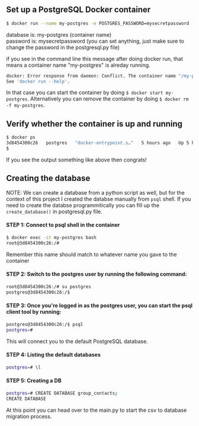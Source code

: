 ## Set up a PostgreSQL Docker container

```bash
$ docker run --name my-postgres -e POSTGRES_PASSWORD=mysecretpassword -p 5432:5432 -d postgres
```

database is:  my-postgres (container name)  
password is:  mysecretpassword (you can set anything, just make sure to change the password in the postgresql.py file)

if you see in the command line this message after doing docker run, that means a container name "my-postgres" is alreday running.

```bash
docker: Error response from daemon: Conflict. The container name "/my-postgres" is already in use by container "4394f94b3bf9885bf25959c385c54cb762f63e571be843bea6f1857b03d2044c". You have to remove (or rename) that container to be able to reuse that name.
See 'docker run --help'.
```

In that case you can start the container by doing ```$ docker start my-postgres```. Alternatively you can remove the container by doing ```$ docker rm -f my-postgres```. 

## Verify whether the container is up and running

```bash
$ docker ps
3d8454300c26   postgres   "docker-entrypoint.s…"   5 hours ago   Up 5 hours   0.0.0.0:5432->5432/tcp, :::5432->5432/tcp   my-postgres
$
```

If you see the output something like above then congrats!

## Creating the database

NOTE: We can create a database from a python script as well, but for the context of this project I created the databse manually from `psql` shell. If you need to create the databse programmitically you can fill up the `create_database()` in postgresql.py file.

#### STEP 1: Connect to psql shell in the container
```bash
$ docker exec -it my-postgres bash
root@3d8454300c26:/# 
```
Remember this name should match to whatever name you gave to the container

#### STEP 2: Switch to the postgres user by running the following command:
```bash
root@3d8454300c26:/# su postgres
postgres@3d8454300c26:/$ 
```

#### STEP 3: Once you're logged in as the postgres user, you can start the psql client tool by running:
```bash
postgres@3d8454300c26:/$ psql
postgres=# 
```
This will connect you to the default PostgreSQL database.


#### STEP 4: Listing the default databases 
```bash
postgres=# \l
```

#### STEP 5: Creating a DB
```bash
postgres=# CREATE DATABASE group_contacts;
CREATE DATABASE
```
At this point you can head over to the main.py to start the csv to database migration process. 